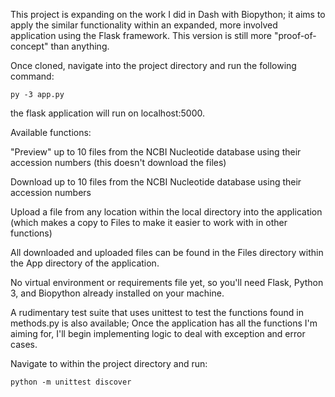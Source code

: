 This project is expanding on the work I did in Dash with Biopython; it aims to apply the similar functionality within an
expanded, more involved application using the Flask framework. This version is still more "proof-of-concept" than anything.

Once cloned, navigate into the project directory and run the following command:

	py -3 app.py

the flask application will run on localhost:5000.

Available functions:

"Preview" up to 10 files from the NCBI Nucleotide database using their accession numbers (this doesn't download the files)

Download up to 10 files from the NCBI Nucleotide database using their accession numbers

Upload a file from any location within the local directory into the application (which makes a copy to Files to make it easier
to work with in other functions)

All downloaded and uploaded files can be found in the Files directory within the App directory of the application.

No virtual environment or requirements file yet, so you'll need Flask, Python 3, and Biopython already installed on your 
machine.

A rudimentary test suite that uses unittest to test the functions found in methods.py is also available; Once the application
has all the functions I'm aiming for, I'll begin implementing logic to deal with exception and error cases.

Navigate to within the project directory and run:

    python -m unittest discover
